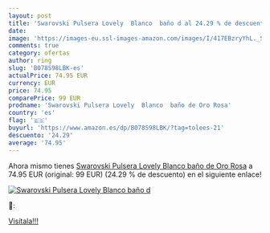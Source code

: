 ```yaml
---
layout: post
title: 'Swarovski Pulsera Lovely  Blanco  baño d al 24.29 % de descuento'
date: 
image: 'https://images-eu.ssl-images-amazon.com/images/I/417EBzryYhL._SL200_.jpg'
comments: true
category: ofertas
author: ring
slug: 'B078S98LBK-es'
actualPrice: 74.95 EUR
currency: EUR
price: 74.95
comparePrice: 99 EUR
prodname: 'Swarovski Pulsera Lovely  Blanco  baño de Oro Rosa'
country: 'es'
flag: '🇪🇸'
buyurl: 'https://www.amazon.es/dp/B078S98LBK/?tag=tolees-21'
descuento: '24.29'
average: '74.95'
---
```


Ahora mismo tienes [Swarovski Pulsera Lovely  Blanco  baño de Oro Rosa](https://www.amazon.es/dp/B078S98LBK/?tag=tolees-21) a 74.95 EUR (original: 99 EUR) (24.29 %  de descuento) en el siguiente enlace!

[![Swarovski Pulsera Lovely  Blanco  baño d](https://images-eu.ssl-images-amazon.com/images/I/417EBzryYhL._SL200_.jpg)](https://www.amazon.es/dp/B078S98LBK/?tag=tolees-21)

🔎:


[Visítala!!!](https://www.amazon.es/dp/B078S98LBK/?tag=tolees-21)
